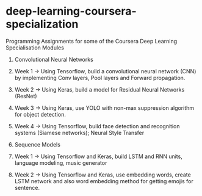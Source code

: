 # deep-learning-coursera-specialization

Programming Assignments for some of the Coursera Deep Learning Specialisation Modules

1. Convolutional Neural Networks
 1. Week 1 -> Using Tensorflow, build a convolutional neural network (CNN) by implementing Conv layers, Pool layers and Forward propagation.
 2. Week 2 -> Using Keras, build a model for Residual Neural Networks (ResNet)
 3. Week 3 -> Using Keras, use YOLO with non-max suppression algorithm for object detection.
 4. Week 4 -> Using Tensorflow, build face detection and recognition systems (Siamese networks); Neural Style Transfer

2. Sequence Models
 1. Week 1 -> Using Tensorflow and Keras, build LSTM and RNN units, language modeling, music generator
 2. Week 2 -> Using Tensorflow and Keras, use embedding words, create LSTM network and also word embedding method for getting emojis for sentence.

